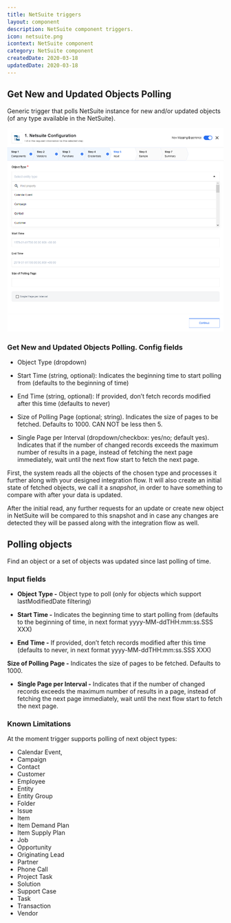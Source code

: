 ```yaml
---
title: NetSuite triggers
layout: component
description: NetSuite component triggers.
icon: netsuite.png
icontext: NetSuite component
category: NetSuite component
createdDate: 2020-03-18
updatedDate: 2020-03-18
---
```


## Get New and Updated Objects Polling

Generic trigger that polls NetSuite instance for new and/or updated objects (of any type available in the NetSuite).

![Get New and Updated Objects Polling](img/get-new-update-objects-polling.png)

### Get New and Updated Objects Polling. Config fields

* Object Type (dropdown)

* Start Time (string, optional): Indicates the beginning time to start polling from (defaults to the beginning of time)

* End Time (string, optional): If provided, don’t fetch records modified after this time (defaults to never)

* Size of Polling Page (optional; string). Indicates the size of pages to be fetched. Defaults to 1000. CAN NOT be less then 5.

* Single Page per Interval (dropdown/checkbox: yes/no; default yes). Indicates that if the number of changed records exceeds the maximum number of results in a page, instead of fetching the next page immediately, wait until the next flow start to fetch the next page.

First, the system reads all the objects of the chosen type and processes it further along with your designed integration flow.
It will also create an initial state of fetched objects, we call it a *snapshot*, in order to have something to compare with after your data is updated.

After the initial read, any further requests for an update or create new object in NetSuite will be compared to this snapshot and in case any changes are detected they will be passed along with the integration flow as well.

## Polling objects

Find an object or a set of objects was updated since last polling of time.

### Input fields

- **Object Type -**
Object type to poll (only for objects which support lastModifiedDate filtering)

- **Start Time -**
Indicates the beginning time to start polling from (defaults to the beginning of time, in next format yyyy-MM-ddTHH:mm:ss.SSS XXX)

- **End Time -**
If provided, don’t fetch records modified after this time (defaults to never, in next format yyyy-MM-ddTHH:mm:ss.SSS XXX)

**Size of Polling Page -**
Indicates the size of pages to be fetched. Defaults to 1000.

- **Single Page per Interval -**
Indicates that if the number of changed records exceeds the maximum number of results in a page, instead of fetching the next page immediately, wait until the next flow start to fetch the next page.

### Known Limitations

At the moment trigger supports polling of next object types:

- Calendar Event,
- Campaign
- Contact
- Customer
- Employee
- Entity
- Entity Group
- Folder
- Issue
- Item
- Item Demand Plan
- Item Supply Plan
- Job
- Opportunity
- Originating Lead
- Partner
- Phone Call
- Project Task
- Solution
- Support Case
- Task
- Transaction
- Vendor
